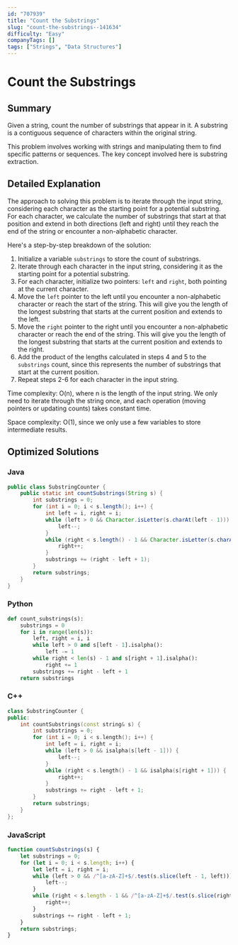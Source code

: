 ```yaml
---
id: "707939"
title: "Count the Substrings"
slug: "count-the-substrings--141634"
difficulty: "Easy"
companyTags: []
tags: ["Strings", "Data Structures"]
---
```


**Count the Substrings**
=====================================

## Summary
Given a string, count the number of substrings that appear in it. A substring is a contiguous sequence of characters within the original string.

This problem involves working with strings and manipulating them to find specific patterns or sequences. The key concept involved here is substring extraction.

## Detailed Explanation
The approach to solving this problem is to iterate through the input string, considering each character as the starting point for a potential substring. For each character, we calculate the number of substrings that start at that position and extend in both directions (left and right) until they reach the end of the string or encounter a non-alphabetic character.

Here's a step-by-step breakdown of the solution:

1. Initialize a variable `substrings` to store the count of substrings.
2. Iterate through each character in the input string, considering it as the starting point for a potential substring.
3. For each character, initialize two pointers: `left` and `right`, both pointing at the current character.
4. Move the `left` pointer to the left until you encounter a non-alphabetic character or reach the start of the string. This will give you the length of the longest substring that starts at the current position and extends to the left.
5. Move the `right` pointer to the right until you encounter a non-alphabetic character or reach the end of the string. This will give you the length of the longest substring that starts at the current position and extends to the right.
6. Add the product of the lengths calculated in steps 4 and 5 to the `substrings` count, since this represents the number of substrings that start at the current position.
7. Repeat steps 2-6 for each character in the input string.

Time complexity: O(n), where n is the length of the input string. We only need to iterate through the string once, and each operation (moving pointers or updating counts) takes constant time.

Space complexity: O(1), since we only use a few variables to store intermediate results.

## Optimized Solutions

### Java
```java
public class SubstringCounter {
    public static int countSubstrings(String s) {
        int substrings = 0;
        for (int i = 0; i < s.length(); i++) {
            int left = i, right = i;
            while (left > 0 && Character.isLetter(s.charAt(left - 1))) {
                left--;
            }
            while (right < s.length() - 1 && Character.isLetter(s.charAt(right + 1))) {
                right++;
            }
            substrings += (right - left + 1);
        }
        return substrings;
    }
}
```

### Python
```python
def count_substrings(s):
    substrings = 0
    for i in range(len(s)):
        left, right = i, i
        while left > 0 and s[left - 1].isalpha():
            left -= 1
        while right < len(s) - 1 and s[right + 1].isalpha():
            right += 1
        substrings += right - left + 1
    return substrings
```

### C++
```cpp
class SubstringCounter {
public:
    int countSubstrings(const string& s) {
        int substrings = 0;
        for (int i = 0; i < s.length(); i++) {
            int left = i, right = i;
            while (left > 0 && isalpha(s[left - 1])) {
                left--;
            }
            while (right < s.length() - 1 && isalpha(s[right + 1])) {
                right++;
            }
            substrings += right - left + 1;
        }
        return substrings;
    }
};
```

### JavaScript
```javascript
function countSubstrings(s) {
    let substrings = 0;
    for (let i = 0; i < s.length; i++) {
        let left = i, right = i;
        while (left > 0 && /^[a-zA-Z]+$/.test(s.slice(left - 1, left))) {
            left--;
        }
        while (right < s.length - 1 && /^[a-zA-Z]+$/.test(s.slice(right + 1, right + 2))) {
            right++;
        }
        substrings += right - left + 1;
    }
    return substrings;
}
```